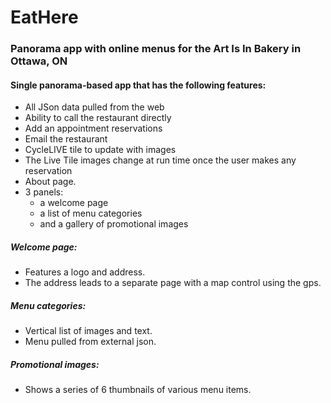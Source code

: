 EatHere
=======

### Panorama app with online menus for the Art Is In Bakery in Ottawa, ON


#### Single panorama-based app that has the following features:

- All JSon data pulled from the web
- Ability to call the restaurant directly
- Add an appointment reservations
- Email the restaurant
- CycleLIVE tile to update with images
- The Live Tile images change at run time once the user makes any reservation
- About page.
- 3 panels: 
  - a welcome page
  - a list of menu categories
  - and a gallery of promotional images

##### Welcome page:
- Features a logo and address.
- The address leads to a separate page with a map control using the gps.

##### Menu categories:
- Vertical list of images and text. 
- Menu pulled from external json.

##### Promotional images:
- Shows a series of 6 thumbnails of various menu items. 



